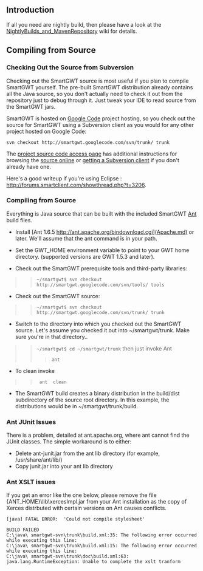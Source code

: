 ## Introduction ##
If all you need are nightly build, then please have a look at the [NightlyBuilds\_and\_MavenRepository](NightlyBuilds_and_MavenRepository.md) wiki for details.

## Compiling from Source ##

### Checking Out the Source from Subversion ###

Checking out the SmartGWT source is most useful if you plan to compile SmartGWT yourself. The pre-built SmartGWT distribution already contains all the Java source, so you don't actually need to check it out from the repository just to debug through it. Just tweak your IDE to read source from the SmartGWT jars.

SmartGWT is hosted on [Google Code](http://code.google.com/hosting/) project hosting, so you check out the source for SmartGWT using a Subversion client as you would for any other project hosted on Google Code:

` svn checkout http://smartgwt.googlecode.com/svn/trunk/ trunk `

The [project source code access page](http://code.google.com/p/smartgwt/source) has additional instructions for browsing the [source online](http://smartgwt.googlecode.com/svn/) or [getting a Subversion client](http://subversion.tigris.org/links.html#clients) if you don't already have one.

Here's a good writeup if you're using Eclipse : http://forums.smartclient.com/showthread.php?t=3206.

### Compiling from Source ###

Everything is Java source that can be built with the included SmartGWT [Ant](http://ant.apache.org/) build files.

  * Install [Ant 1.6.5  http://ant.apache.org/bindownload.cgi](Apache.md) or later. We'll assume that the ant command is in your path.

  * Set the GWT\_HOME environment variable to point to your GWT home directory. (supported versions are GWT  1.5.3 and later).

  * Check out the SmartGWT prerequisite tools and third-party libraries:
> > ` ~/smartgwt$ svn checkout http://smartgwt.googlecode.com/svn/tools/ tools `

  * Check out the SmartGWT source:
> > ` ~/smartgwt$ svn checkout http://smartgwt.googlecode.com/svn/trunk/ trunk `

  * Switch to the directory into which you checked out the SmartGWT source. Let's assume you checked it out into ~/smartgwt/trunk. Make sure you're in that directory..
> > ` ~/smartgwt$ cd ~/smartgwt/trunk `
> > then just invoke Ant
> > > ` ant  `

  * To clean invoke

> > ` ant  clean`

  * The SmartGWT build creates a binary distribution in the build/dist  subdirectory of the source root directory. In this example, the distributions would be in ~/smartgwt/trunk/build.


### Ant JUnit Issues ###
There is a problem, detailed at ant.apache.org, where ant cannot find the JUnit classes. The simple workaround is to either:
  * Delete ant-junit.jar from the ant lib directory (for example, /usr/share/ant/lib/)
  * Copy junit.jar into your ant lib directory

### Ant XSLT issues ###
If you get an error like the one below, please remove the file {ANT\_HOME}\lib\xercesImpl.jar from your Ant installation as the copy of Xerces distrbuted with certain versions on Ant causes conflicts.

```
[java] FATAL ERROR:  'Could not compile stylesheet'

BUILD FAILED
C:\java\ smartgwt-svn\trunk\build.xml:35: The following error occurred while executing this line:
C:\java\ smartgwt-svn\trunk\build.xml:15: The following error occurred while executing this line:
C:\java\ smartgwt-svn\trunk\doc\build.xml:63: java.lang.RuntimeException: Unable to complete the xslt tranform

```